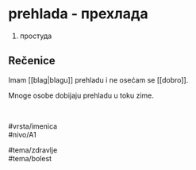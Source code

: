 # prehlada - прехлада

1. простуда  

## Rečenice

Imam [[blag|blagu]] prehladu i ne osećam se [[dobro]].  

Mnoge osobe dobijaju prehladu u toku zime.  

<br>

#vrsta/imenica  
#nivo/A1  

#tema/zdravlje  
#tema/bolest  
